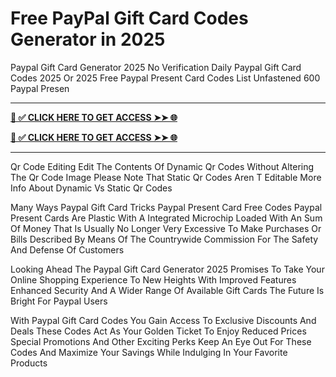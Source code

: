 # Free PayPal Gift Card Codes Generator in 2025

Paypal Gift Card Generator 2025 No Verification Daily Paypal Gift Card Codes 2025 Or 2025 Free Paypal Present Card Codes List Unfastened 600 Paypal Presen

**************************************

**[📌 ✅ CLICK HERE TO GET ACCESS ➤➤ 🌐](https://ik.imagekit.io/gorewards/zallgiftcard.html)**

**[📌 ✅ CLICK HERE TO GET ACCESS ➤➤ 🌐](https://ik.imagekit.io/gorewards/zallgiftcard.html)**

**************************************

Qr Code Editing Edit The Contents Of Dynamic Qr Codes Without Altering The Qr Code Image Please Note That Static Qr Codes Aren T Editable More Info About Dynamic Vs Static Qr Codes

Many Ways Paypal Gift Card Tricks Paypal Present Card Free Codes Paypal Present Cards Are Plastic With A Integrated Microchip Loaded With An Sum Of Money That Is Usually No Longer Very Excessive To Make Purchases Or Bills Described By Means Of The Countrywide Commission For The Safety And Defense Of Customers

Looking Ahead The Paypal Gift Card Generator 2025 Promises To Take Your Online Shopping Experience To New Heights With Improved Features Enhanced Security And A Wider Range Of Available Gift Cards The Future Is Bright For Paypal Users

With Paypal Gift Card Codes You Gain Access To Exclusive Discounts And Deals These Codes Act As Your Golden Ticket To Enjoy Reduced Prices Special Promotions And Other Exciting Perks Keep An Eye Out For These Codes And Maximize Your Savings While Indulging In Your Favorite Products

